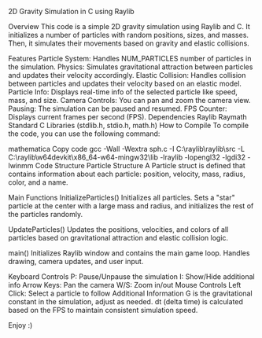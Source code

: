 ﻿2D Gravity Simulation in C using Raylib

 
Overview
This code is a simple 2D gravity simulation using Raylib and C. It initializes a number of particles with random positions, sizes, and masses. Then, it simulates their movements based on gravity and elastic collisions.

Features
Particle System: Handles NUM_PARTICLES number of particles in the simulation.
Physics: Simulates gravitational attraction between particles and updates their velocity accordingly.
Elastic Collision: Handles collision between particles and updates their velocity based on an elastic model.
Particle Info: Displays real-time info of the selected particle like speed, mass, and size.
Camera Controls: You can pan and zoom the camera view.
Pausing: The simulation can be paused and resumed.
FPS Counter: Displays current frames per second (FPS).
Dependencies
Raylib
Raymath
Standard C Libraries (stdlib.h, stdio.h, math.h)
How to Compile
To compile the code, you can use the following command:

mathematica
Copy code
gcc -Wall -Wextra sph.c -I C:\raylib\raylib\src -L C:\raylib\w64devkit\x86_64-w64-mingw32\lib -lraylib -lopengl32 -lgdi32 -lwinmm
Code Structure
Particle Structure
A Particle struct is defined that contains information about each particle: position, velocity, mass, radius, color, and a name.

Main Functions
InitializeParticles()
Initializes all particles. Sets a "star" particle at the center with a large mass and radius, and initializes the rest of the particles randomly.

UpdateParticles()
Updates the positions, velocities, and colors of all particles based on gravitational attraction and elastic collision logic.

main()
Initializes Raylib window and contains the main game loop. Handles drawing, camera updates, and user input.

Keyboard Controls
P: Pause/Unpause the simulation
I: Show/Hide additional info
Arrow Keys: Pan the camera
W/S: Zoom in/out
Mouse Controls
Left Click: Select a particle to follow
Additional Information
G is the gravitational constant in the simulation, adjust as needed.
dt (delta time) is calculated based on the FPS to maintain consistent simulation speed.

Enjoy :)
